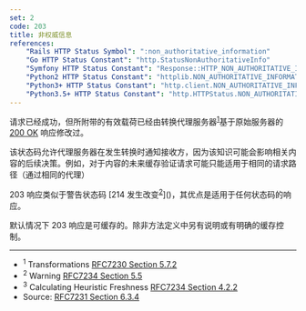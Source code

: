 ```yaml
---
set: 2
code: 203
title: 非权威信息
references:
    "Rails HTTP Status Symbol": ":non_authoritative_information"
    "Go HTTP Status Constant": "http.StatusNonAuthoritativeInfo"
    "Symfony HTTP Status Constant": "Response::HTTP_NON_AUTHORITATIVE_INFORMATION"
    "Python2 HTTP Status Constant": "httplib.NON_AUTHORITATIVE_INFORMATION"
    "Python3+ HTTP Status Constant": "http.client.NON_AUTHORITATIVE_INFORMATION"
    "Python3.5+ HTTP Status Constant": "http.HTTPStatus.NON_AUTHORITATIVE_INFORMATION"
---
```


请求已经成功，但所附带的有效载荷已经由转换代理服务器<sup>[1](#ref-1)</sup>基于原始服务器的 [200 OK](/200) 响应修改过。

该状态码允许代理服务器在发生转换时通知接收方，因为该知识可能会影响相关内容的后续决策。例如，对于内容的未来缓存验证请求可能只能适用于相同的请求路径（通过相同的代理）

203 响应类似于警告状态码 [214 发生改变<sup>[2](#ref-2)</sup>]()，其优点是适用于任何状态码的响应。

默认情况下 203 响应是可缓存的。除非方法定义中另有说明或有明确的缓存控制。

---

* <span id="ref-1"><sup>1</sup> Transformations
[RFC7230 Section 5.7.2][2]</span>
* <span id="ref-2"><sup>2</sup> Warning [RFC7234 Section 5.5][3]</span>
* <span id="ref-3"><sup>3</sup> Calculating Heuristic Freshness
[RFC7234 Section 4.2.2][4]</span>
* Source: [RFC7231 Section 6.3.4][1]

[1]: <http://tools.ietf.org/html/rfc7231#section-6.3.4>
[2]: <http://tools.ietf.org/html/rfc7230#section-5.7.2>
[3]: <http://tools.ietf.org/html/rfc7234#section-5.5>
[4]: <http://tools.ietf.org/html/rfc7234#section-4.2.2>
